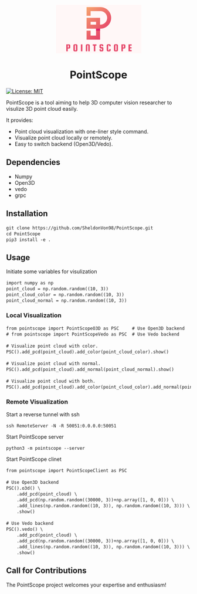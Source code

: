 <div align="center">
    <img src="assets/logo.png" alt="logo">
    <h1>PointScope</h1>
</div>

[![License: MIT](https://img.shields.io/badge/License-MIT-yellow.svg)](https://opensource.org/licenses/MIT)

PointScope is a tool aiming to help 3D computer vision researcher to visulize 3D point cloud easily. 

It provides:
- Point cloud visualization with one-liner style command.
- Visualize point cloud locally or remotely.
- Easy to switch backend (Open3D/Vedo).


## Dependencies
* Numpy 
* Open3D
* vedo
* grpc

## Installation
```
git clone https://github.com/SheldonVon98/PointScope.git
cd PointScope
pip3 install -e .
```

## Usage
Initiate some variables for visulization
```
import numpy as np
point_cloud = np.random.random((10, 3))
point_cloud_color = np.random.random((10, 3))
point_cloud_normal = np.random.random((10, 3))
```
### Local Visualization
```
from pointscope import PointScopeO3D as PSC     # Use Open3D backend
# from pointscope import PointScopeVedo as PSC  # Use Vedo backend

# Visualize point cloud with color.
PSC().add_pcd(point_cloud).add_color(point_cloud_color).show() 

# Visualize point cloud with normal.
PSC().add_pcd(point_cloud).add_normal(point_cloud_normal).show() 

# Visualize point cloud with both.
PSC().add_pcd(point_cloud).add_color(point_cloud_color).add_normal(point_cloud_normal).show() 
```

### Remote Visualization
Start a reverse tunnel with ssh
```
ssh RemoteServer -N -R 50051:0.0.0.0:50051
```
Start PointScope server
```
python3 -m pointscope --server
```
Start PointScope clinet
```
from pointscope import PointScopeClient as PSC

# Use Open3D backend
PSC().o3d() \ 
    .add_pcd(point_cloud) \
    .add_pcd(np.random.random((30000, 3))+np.array([1, 0, 0])) \
    .add_lines(np.random.random((10, 3)), np.random.random((10, 3))) \
    .show()

# Use Vedo backend
PSC().vedo() \
    .add_pcd(point_cloud) \
    .add_pcd(np.random.random((30000, 3))+np.array([1, 0, 0])) \
    .add_lines(np.random.random((10, 3)), np.random.random((10, 3))) \
    .show()
```

## Call for Contributions
The PointScope project welcomes your expertise and enthusiasm!
